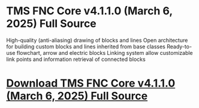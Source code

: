 # TMS FNC Core v4.1.1.0 (March 6, 2025) Full Source

High-quality (anti-aliasing) drawing of blocks and lines
Open architecture for building custom blocks and lines inherited from base classes
Ready-to-use flowchart, arrow and electric blocks
Linking system allow customizable link points and information retrieval of connected blocks

# [Download TMS FNC Core v4.1.1.0 (March 6, 2025) Full Source](https://developer.team/delphi/35408-tms-fnc-core-v4110-march-6-2025-full-source.html)
